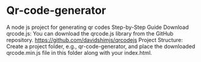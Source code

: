 # Qr-code-generator
A node js project for generating qr codes
Step-by-Step Guide
Download qrcode.js:
You can download the qrcode.js library from the GitHub repository.
https://github.com/davidshimjs/qrcodejs
Project Structure:
Create a project folder, e.g., qr-code-generator, and place the downloaded qrcode.min.js file in this folder along with your index.html.
